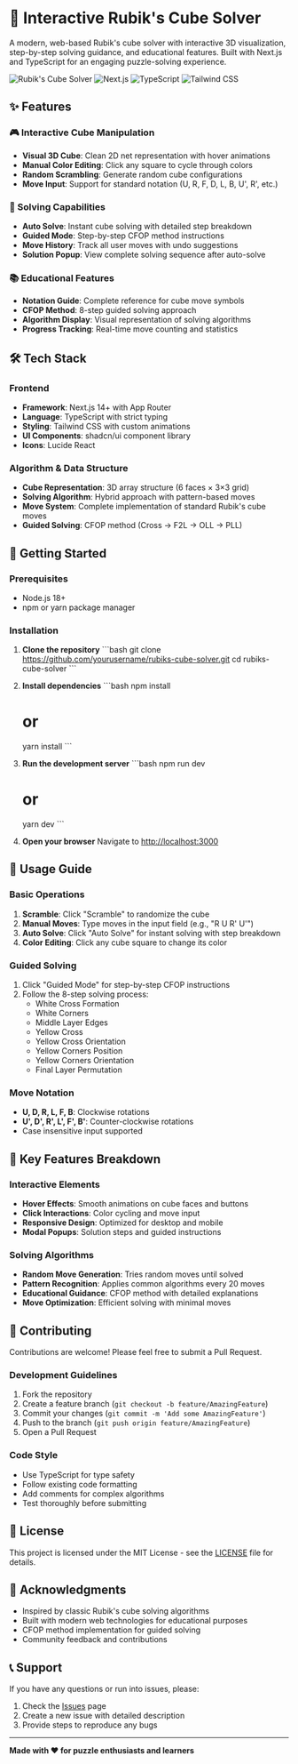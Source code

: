 # 🎲 Interactive Rubik's Cube Solver

A modern, web-based Rubik's cube solver with interactive 3D visualization, step-by-step solving guidance, and educational features. Built with Next.js and TypeScript for an engaging puzzle-solving experience.

![Rubik's Cube Solver](https://img.shields.io/badge/Status-Active-brightgreen)
![Next.js](https://img.shields.io/badge/Next.js-14+-black)
![TypeScript](https://img.shields.io/badge/TypeScript-5+-blue)
![Tailwind CSS](https://img.shields.io/badge/Tailwind-CSS-38B2AC)

## ✨ Features

### 🎮 Interactive Cube Manipulation
- **Visual 3D Cube**: Clean 2D net representation with hover animations
- **Manual Color Editing**: Click any square to cycle through colors
- **Random Scrambling**: Generate random cube configurations
- **Move Input**: Support for standard notation (U, R, F, D, L, B, U', R', etc.)

### 🧠 Solving Capabilities
- **Auto Solve**: Instant cube solving with detailed step breakdown
- **Guided Mode**: Step-by-step CFOP method instructions
- **Move History**: Track all user moves with undo suggestions
- **Solution Popup**: View complete solving sequence after auto-solve

### 📚 Educational Features
- **Notation Guide**: Complete reference for cube move symbols
- **CFOP Method**: 8-step guided solving approach
- **Algorithm Display**: Visual representation of solving algorithms
- **Progress Tracking**: Real-time move counting and statistics

## 🛠️ Tech Stack

### Frontend
- **Framework**: Next.js 14+ with App Router
- **Language**: TypeScript with strict typing
- **Styling**: Tailwind CSS with custom animations
- **UI Components**: shadcn/ui component library
- **Icons**: Lucide React

### Algorithm & Data Structure
- **Cube Representation**: 3D array structure (6 faces × 3×3 grid)
- **Solving Algorithm**: Hybrid approach with pattern-based moves
- **Move System**: Complete implementation of standard Rubik's cube moves
- **Guided Solving**: CFOP method (Cross → F2L → OLL → PLL)

## 🚀 Getting Started

### Prerequisites
- Node.js 18+ 
- npm or yarn package manager

### Installation

1. **Clone the repository**
   \`\`\`bash
   git clone https://github.com/yourusername/rubiks-cube-solver.git
   cd rubiks-cube-solver
   \`\`\`

2. **Install dependencies**
   \`\`\`bash
   npm install
   # or
   yarn install
   \`\`\`

3. **Run the development server**
   \`\`\`bash
   npm run dev
   # or
   yarn dev
   \`\`\`

4. **Open your browser**
   Navigate to [http://localhost:3000](http://localhost:3000)

## 📖 Usage Guide

### Basic Operations
1. **Scramble**: Click "Scramble" to randomize the cube
2. **Manual Moves**: Type moves in the input field (e.g., "R U R' U'")
3. **Auto Solve**: Click "Auto Solve" for instant solving with step breakdown
4. **Color Editing**: Click any cube square to change its color

### Guided Solving
1. Click "Guided Mode" for step-by-step CFOP instructions
2. Follow the 8-step solving process:
   - White Cross Formation
   - White Corners
   - Middle Layer Edges
   - Yellow Cross
   - Yellow Cross Orientation
   - Yellow Corners Position
   - Yellow Corners Orientation
   - Final Layer Permutation

### Move Notation
- **U, D, R, L, F, B**: Clockwise rotations
- **U', D', R', L', F', B'**: Counter-clockwise rotations
- Case insensitive input supported

## 🎯 Key Features Breakdown

### Interactive Elements
- **Hover Effects**: Smooth animations on cube faces and buttons
- **Click Interactions**: Color cycling and move input
- **Responsive Design**: Optimized for desktop and mobile
- **Modal Popups**: Solution steps and guided instructions

### Solving Algorithms
- **Random Move Generation**: Tries random moves until solved
- **Pattern Recognition**: Applies common algorithms every 20 moves
- **Educational Guidance**: CFOP method with detailed explanations
- **Move Optimization**: Efficient solving with minimal moves

## 🤝 Contributing

Contributions are welcome! Please feel free to submit a Pull Request.

### Development Guidelines
1. Fork the repository
2. Create a feature branch (`git checkout -b feature/AmazingFeature`)
3. Commit your changes (`git commit -m 'Add some AmazingFeature'`)
4. Push to the branch (`git push origin feature/AmazingFeature`)
5. Open a Pull Request

### Code Style
- Use TypeScript for type safety
- Follow existing code formatting
- Add comments for complex algorithms
- Test thoroughly before submitting

## 📝 License

This project is licensed under the MIT License - see the [LICENSE](LICENSE) file for details.

## 🙏 Acknowledgments

- Inspired by classic Rubik's cube solving algorithms
- Built with modern web technologies for educational purposes
- CFOP method implementation for guided solving
- Community feedback and contributions

## 📞 Support

If you have any questions or run into issues, please:
1. Check the [Issues](https://github.com/yourusername/rubiks-cube-solver/issues) page
2. Create a new issue with detailed description
3. Provide steps to reproduce any bugs

---

**Made with ❤️ for puzzle enthusiasts and learners**
